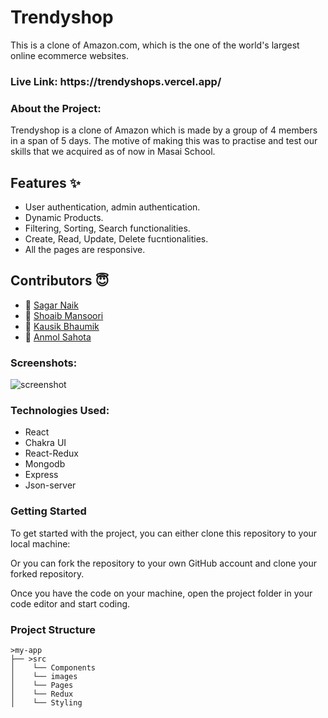 <h1>Trendyshop</h1>

This is a clone of Amazon.com, which is the one of the world's largest online ecommerce websites.

<h3>Live Link: https://trendyshops.vercel.app/</h3> 


<h3>About the Project:</h3>
Trendyshop is a clone of Amazon which is made by a group of 4 members in a span of 5 days. The motive of making this was to practise and test our skills that we acquired as of now in Masai School. 


## Features ✨

- User authentication, admin authentication.
- Dynamic Products.
- Filtering, Sorting, Search functionalities.
- Create, Read, Update, Delete fucntionalities.
- All the pages are responsive.

## Contributors  😇


- 👤 [Sagar Naik](https://github.com/SagarN21)
- 👤 [Shoaib Mansoori](https://github.com/Shoaib20-1998)
- 👤 [Kausik Bhaumik](https://github.com/Loki343)
- 👤 [Anmol Sahota](https://github.com/AnmolSahota)



           
<h3>Screenshots:</h3>
<img src="src/images/ScreenShot.PNG" alt="screenshot" /> 

<h3>Technologies Used:</h3>
<ul>
        <li>React</li>
        <li>Chakra UI</li>
        <li>React-Redux</li>
        <li>Mongodb</li>
        <li>Express</li>
        <li>Json-server</li>
</ul>


<h3>Getting Started</h3>
To get started with the project, you can either clone this repository to your local machine:

Or you can fork the repository to your own GitHub account and clone your forked repository.

Once you have the code on your machine, open the project folder in your code editor and start coding.

<h3>Project Structure</h3>

    >my-app
    ├── >src
    │    └── Components
    │    └── images
    │    └── Pages
    │    └── Redux
    │    └── Styling  


